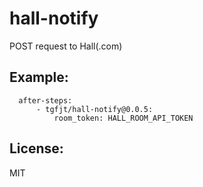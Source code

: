 # hall-notify

POST request to Hall(.com)

## Example:

```
  after-steps:
      - tgfjt/hall-notify@0.0.5:
          room_token: HALL_ROOM_API_TOKEN
```

## License:
MIT
